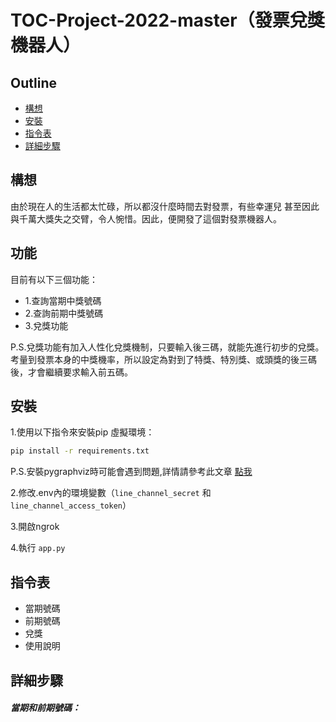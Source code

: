 # TOC-Project-2022-master（發票兌獎機器人）

## Outline

- [構想](#構想)
- [安裝](#安裝)
- [指令表](#指令表)
- [詳細步驟](#詳細步驟)

## 構想

由於現在人的生活都太忙碌，所以都沒什麼時間去對發票，有些幸運兒
甚至因此與千萬大獎失之交臂，令人惋惜。因此，便開發了這個對發票機器人。

## 功能

目前有以下三個功能：
- 1.查詢當期中獎號碼
- 2.查詢前期中獎號碼
- 3.兌獎功能

P.S.兌獎功能有加入人性化兌獎機制，只要輸入後三碼，就能先進行初步的兌獎。考量到發票本身的中獎機率，所以設定為對到了特獎、特別獎、或頭獎的後三碼後，才會繼續要求輸入前五碼。

## 安裝

1.使用以下指令來安裝pip 虛擬環境：
```sh
pip install -r requirements.txt
```
P.S.安裝pygraphviz時可能會遇到問題,詳情請參考此文章
[點我](https://pygraphviz.github.io/documentation/stable/install.html)

2.修改.env內的環境變數（`line_channel_secret` 和 `line_channel_access_token`）

3.開啟ngrok

4.執行 `app.py`

## 指令表
- 當期號碼
- 前期號碼
- 兌獎
- 使用說明

## 詳細步驟
##### 當期和前期號碼：
[](https://github.com/a9677560/TOC-Project-2022-master/blob/main/img/pic1.jpg)

